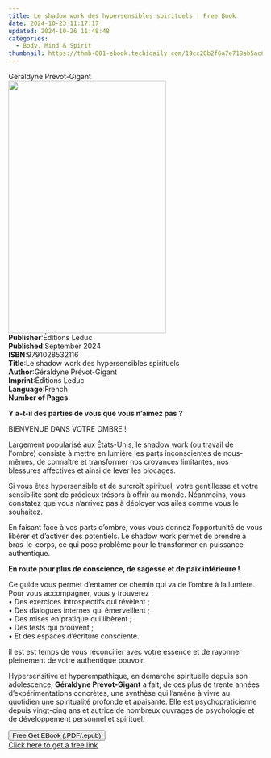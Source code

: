 ```yaml
---
title: Le shadow work des hypersensibles spirituels | Free Book
date: 2024-10-23 11:17:17
updated: 2024-10-26 11:48:48
categories:
  - Body, Mind & Spirit
thumbnail: https://thmb-001-ebook.techidaily.com/19cc20b2f6a7e719ab5ac6d4c8d0bc67219e01f04a292dc8fd60ea740205b59a.jpg
---
```

<main id="book-container">
  <div class="flex flex-col">
    <div class="book-brief flex-1 py-6 px-4 sm:p-6 md:py-10 md:px-8">
      <!-- brief-->
      <div class="book-brief-main">Géraldyne Prévot-Gigant</div>
    </div>
    <div
      class="book-meta-info flex-1 grid gap-4 col-start-1 col-end-3 row-start-1 sm:mb-6 sm:grid-cols-4 lg:gap-6 lg:col-start-2 lg:row-end-6 lg:row-span-6 lg:mb-0"
    >
      <div
        class="book-meta-info-left place-content-center mt-4 p-4 text-sm leading-6 col-start-2 col-span-2 dark:text-slate-400"
      >
        <img
          class="w-full h-500 object-cover rounded-lg sm:h-255 sm:col-span-2 lg:col-span-full"
          src="https://img-001-ebook.techidaily.com/ba84e7620f44438eee35f2cfb52ae101b436be90fbb4654d095ce70e00e6328d.jpg"
          alt=""
          width="312"
          height="500"
        />
      </div>
      <div
        class="book-meta-info-right mt-2 col-start-1 row-start-2 col-span-3 self-center"
      >
        <!-- meta data  -->
        <div class="flex flex-col px-4 md:px-8">
          <div class="flex-1">
            <strong>Publisher</strong>:<span class="px-2">Éditions Leduc</span>
          </div>
          <div class="flex-1">
            <strong>Published</strong>:<span class="px-2">September 2024</span>
          </div>
          <div class="flex-1">
            <strong>ISBN</strong>:<span class="px-2">9791028532116</span>
          </div>
          <div class="flex-1">
            <strong>Title</strong>:<span class="px-2"
              >Le shadow work des hypersensibles spirituels</span
            >
          </div>
          <div class="flex-1">
            <strong>Author</strong>:<span class="px-2"
              >Géraldyne Prévot-Gigant</span
            >
          </div>
          <div class="flex-1">
            <strong>Imprint</strong>:<span class="px-2">Éditions Leduc</span>
          </div>
          <div class="flex-1">
            <strong>Language</strong>:<span class="px-2">French</span>
          </div>
          <div class="flex-1">
            <strong>Number of Pages</strong>:<span class="px-2"></span>
          </div>
        </div>
      </div>
    </div>
    <div class="book-description flex-1 py-6 px-4 sm:p-6 md:py-10 md:px-8">
      <div class="book-description-main">
        <div accordion-content="" id="description">
          <p>
            <strong>Y a-t-il des parties de vous que vous n’aimez pas ?</strong>
          </p>
          <p>BIENVENUE DANS VOTRE OMBRE !</p>
          <p>
            Largement popularisé aux États-Unis, le shadow work (ou travail de
            l'ombre) consiste à mettre en lumière les parts inconscientes de
            nous-mêmes, de connaître et transformer nos croyances limitantes,
            nos blessures affectives et ainsi de lever les blocages.
          </p>
          <p>
            Si vous êtes hypersensible et de surcroît spirituel, votre
            gentillesse et votre sensibilité sont de précieux trésors à offrir
            au monde. Néanmoins, vous constatez que vous n’arrivez pas à
            déployer vos ailes comme vous le souhaitez.&nbsp;
          </p>
          <p>
            En faisant face à vos parts d’ombre, vous vous donnez l’opportunité
            de vous libérer et d’activer des potentiels. Le shadow work permet
            de prendre à bras-le-corps, ce qui pose problème pour le transformer
            en puissance authentique.
          </p>
          <p>
            <strong
              >En route pour plus de conscience, de sagesse et de paix
              intérieure !</strong
            >
          </p>
          <p>
            Ce guide vous permet d’entamer ce chemin qui va de l’ombre à la
            lumière. Pour vous accompagner, vous y trouverez :<br />• Des
            exercices introspectifs qui révèlent ;<br />• Des dialogues internes
            qui émerveillent ;<br />• Des mises en pratique qui libèrent ;<br />•
            Des tests qui prouvent ;<br />• Et des espaces d’écriture
            consciente.
          </p>
          <p>
            Il est est temps de vous réconcilier avec votre essence et de
            rayonner pleinement de votre authentique pouvoir.
          </p>
          <p>
            Hypersensitive et hyperempathique, en démarche spirituelle depuis
            son adolescence, <strong>Géraldyne Prévot-Gigant</strong> a fait, de
            ces plus de trente années d’expérimentations concrètes, une synthèse
            qui l’amène à vivre au quotidien une spiritualité profonde et
            apaisante. Elle est psychopraticienne depuis vingt-cinq ans et
            autrice de nombreux ouvrages de psychologie et de développement
            personnel et spirituel.
          </p>
        </div>
        <div class="accordion-fader"></div>
      </div>
    </div>
    <div class="book-excerpts flex-1 py-6 px-4 sm:p-6 md:py-10 md:px-8"></div>
    <div
      class="book-about-author flex-1 py-6 px-4 sm:p-6 md:py-10 md:px-8"
    ></div>
    <div class="book-free-get flex-1 py-6 px-4 sm:p-6 md:py-10 md:px-8">
      <button
        id="btn-free-get"
        class="bg-blue-500 hover:bg-blue-700 text-white font-bold py-2 px-4 rounded"
      >
        Free Get EBook (.PDF/.epub)
      </button>
      <div id="countdown-display" class="px-2 text-lg mt-2"></div>
      <a
        id="free-link"
        class="hidden bg-blue-500 hover:bg-blue-700 text-white font-bold py-2 px-4 rounded"
        href="https://www.ebooks.com/en-us/book/211455843/le-shadow-work-des-hypersensibles-spirituels/g-raldyne-pr-vot-gigant/"
        target="_blank"
        >Click here to get a free link</a
      >
    </div>
    <script>
      let countdownTime = 0;
      let countdownInterval = null;
      document
        .getElementById('btn-free-get')
        .addEventListener('click', startCountdown);
      function startCountdown() {
        countdownTime = new Date().getTime() + 60000 * 3;
        countdownInterval = setInterval(updateCountdown, 1000);
        document.getElementById('btn-free-get').disabled = true;
        document
          .getElementById('btn-free-get')
          .classList.add('bg-gray-500', 'cursor-not-allowed');
      }
      function updateCountdown() {
        let currentTime = new Date().getTime();
        let timeLeft = countdownTime - currentTime;
        let secondsLeft = Math.floor(timeLeft / 1000);
        document.getElementById('countdown-display').innerHTML =
          `Remaining time: ${secondsLeft} seconds.`;
        if (secondsLeft <= 0) {
          clearInterval(countdownInterval);
          document.getElementById('btn-free-get').classList.add('hidden');
          document.getElementById('free-link').classList.remove('hidden');
          document.getElementById('countdown-display').innerHTML = '';
        }
      }
    </script>
  </div>
</main>
